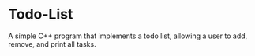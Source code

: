 # Todo-List
A simple C++ program that implements a todo list, allowing a user to add, remove, and print all tasks.
